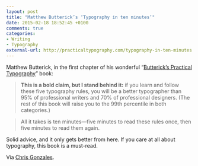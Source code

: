 ```yaml
---
layout: post
title: "Matthew Butterick’s ‘Typography in ten minutes’"
date: 2015-02-18 18:52:45 +0100
comments: true
categories: 
- Writing
- Typography
external-url: http://practicaltypography.com/typography-in-ten-minutes.html
---
```


Matthew Butterick, in the first chapter of his wonderful “[Butterick’s Practical Typography](http://practicaltypography.com/index.html)” book:

> **This is a bold claim, but I stand be­hind it:** if you learn and fol­low these five ty­pog­ra­phy rules, you will be a bet­ter ty­pog­ra­pher than 95% of pro­fes­sional writ­ers and 70% of pro­fes­sional de­sign­ers. (The rest of this book will raise you to the 99th per­centile in both categories.)

> All it takes is ten min­utes—five min­utes to read these rules once, then five min­utes to read them again.

Solid advice, and it only gets better from here. If you care at all about typography, this book is a must-read.

Via [Chris Gonzales](http://www.sparkjournal.net/journal/2015/2/typography-in-ten-minutes).